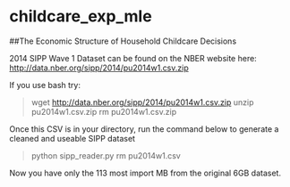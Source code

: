 # childcare_exp_mle
##The Economic Structure of Household Childcare Decisions

2014 SIPP Wave 1 Dataset can be found on the NBER website here:
http://data.nber.org/sipp/2014/pu2014w1.csv.zip

If you use bash try:
> wget http://data.nber.org/sipp/2014/pu2014w1.csv.zip
> unzip pu2014w1.csv.zip
> rm pu2014w1.csv.zip

Once this CSV is in your directory, run the command below to generate 
a cleaned and useable SIPP dataset
> python sipp_reader.py
> rm pu2014w1.csv

Now you have only the 113 most import MB from the original 6GB dataset. 

